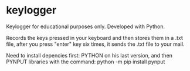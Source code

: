# keylogger
Keylogger for educational purposes only. Developed with Python.

Records the keys pressed in your keyboard and then stores them in a .txt file, after you press "enter" key six times, it sends the .txt file to your mail.

Need to install depencies first: PYTHON on his last version, and then PYNPUT libraries with the command: python -m pip install pynput
